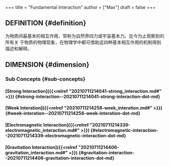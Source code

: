 +++
title = "Fundamental Interaction"
author = ["Max"]
draft = false
+++

## DEFINITION {#definition}

为物质间最基本的相互作用，常称为自然界四力或宇宙基本力。迄今为止观察到的所有关
于物质的物理现象，在物理学中都可借助这四种基本相互作用的机制得到描述和解释。


## DIMENSION {#dimension}


### Sub Concepts {#sub-concepts}


#### [Strong Interaction]({{<relref "20210711214041-strong_interaction.md#" >}}) {#strong-interaction--20210711214041-strong-interaction-dot-md}


#### [Week Interation]({{<relref "20210711214258-week_interation.md#" >}}) {#week-interation--20210711214258-week-interation-dot-md}


#### [Electromagnetic Interaction]({{<relref "20210711214339-electromagnetic_interaction.md#" >}}) {#electromagnetic-interaction--20210711214339-electromagnetic-interaction-dot-md}


#### [Gravitation Interaction]({{<relref "20210711214406-gravitation_interaction.md#" >}}) {#gravitation-interaction--20210711214406-gravitation-interaction-dot-md}
